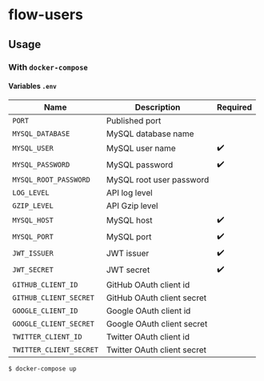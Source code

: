 # flow-users

## Usage

### With `docker-compose`

#### Variables `.env`

| Name                    | Description                 | Required           |
| ----------------------- | --------------------------- | ------------------ |
| `PORT`                  | Published port              |                    |
| `MYSQL_DATABASE`        | MySQL database name         |                    |
| `MYSQL_USER`            | MySQL user name             | :heavy_check_mark: |
| `MYSQL_PASSWORD`        | MySQL password              | :heavy_check_mark: |
| `MYSQL_ROOT_PASSWORD`   | MySQL root user password    |                    |
| `LOG_LEVEL`             | API log level               |                    |
| `GZIP_LEVEL`            | API Gzip level              |                    |
| `MYSQL_HOST`            | MySQL host                  | :heavy_check_mark: |
| `MYSQL_PORT`            | MySQL port                  | :heavy_check_mark: |
| `JWT_ISSUER`            | JWT issuer                  | :heavy_check_mark: |
| `JWT_SECRET`            | JWT secret                  | :heavy_check_mark: |
| `GITHUB_CLIENT_ID`      | GitHub OAuth client id      |                    |
| `GITHUB_CLIENT_SECRET`  | GitHub OAuth client secret  |                    |
| `GOOGLE_CLIENT_ID`      | Google OAuth client id      |                    |
| `GOOGLE_CLIENT_SECRET`  | Google OAuth client secret  |                    |
| `TWITTER_CLIENT_ID`     | Twitter OAuth client id     |                    |
| `TWITTER_CLIENT_SECRET` | Twitter OAuth client secret |                    |

```bash
$ docker-compose up
```